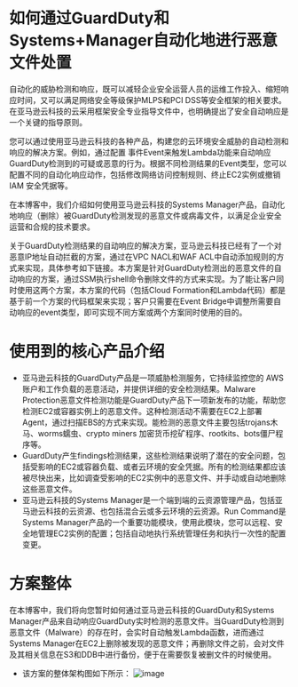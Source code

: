 # 如何通过GuardDuty和Systems+Manager自动化地进行恶意文件处置
自动化的威胁检测和响应，既可以减轻企业安全运营人员的运维工作投入、缩短响应时间，又可以满足网络安全等级保护MLPS和PCI DSS等安全框架的相关要求。在亚马逊云科技的云采用框架安全专业指导文件中，也明确提出了安全自动响应是一个关键的指导原则。

您可以通过使用亚马逊云科技的各种产品，构建您的云环境安全威胁的自动检测和响应的解决方案。例如，通过配置 事件Event来触发Lambda功能来自动响应GuardDuty检测到的可疑或恶意的行为。根据不同检测结果的Event类型，您可以配置不同的自动化响应动作，包括修改网络访问控制规则、终止EC2实例或撤销IAM 安全凭据等。

在本博客中，我们介绍如何使用亚马逊云科技的Systems Manager产品，自动化地响应（删除）被GuardDuty检测发现的恶意文件或病毒文件，以满足企业安全运营和合规的技术要求。

关于GuardDuty检测结果的自动响应的解决方案，亚马逊云科技已经有了一个对恶意IP地址自动拦截的方案，通过在VPC NACL和WAF ACL中自动添加规则的方式来实现，具体参考如下链接。本方案是针对GuardDuty检测出的恶意文件的自动响应的方案，通过SSM执行shell命令删除文件的方式来实现。为了能让客户同时使用这两个方案，本方案的代码（包括Cloud Formation和Lambda代码）都是基于前一个方案的代码框架来实现；客户只需要在Event Bridge中调整所需要自动响应的event类型，即可实现不同方案或两个方案同时使用的目的。

# 使用到的核心产品介绍
* 亚马逊云科技的GuardDuty产品是一项威胁检测服务，它持续监控您的 AWS 账户和工作负载的恶意活动，并提供详细的安全检测结果。Malware Protection恶意文件检测功能是GuardDuty产品下一项新发布的功能，帮助您检测EC2或容器实例上的恶意文件。这种检测活动不需要在EC2上部署Agent，通过扫描EBS的方式来实现。能检测的恶意文件主要包括trojans木马、worms蠕虫、crypto miners 加密货币挖矿程序、rootkits、bots僵尸程序等。
* GuardDuty产生findings检测结果，这些检测结果说明了潜在的安全问题，包括受影响的EC2或容器负载、或者云环境的安全凭据。所有的检测结果都应该被尽快出来，比如调查受影响的EC2实例中的恶意文件、并手动或自动地删除这些恶意文件。
* 亚马逊云科技的Systems Manager是一个端到端的云资源管理产品，包括亚马逊云科技的云资源、也包括混合云或多云环境的云资源。Run Command是Systems Manager产品的一个重要功能模块，使用此模块，您可以远程、安全地管理EC2实例的配置；包括自动地执行系统管理任务和执行一次性的配置变更。

# 方案整体
在本博客中，我们将向您暂时如何通过亚马逊云科技的GuardDuty和Systems Manager产品来自动响应GuardDuty实时检测的恶意文件。当GuardDuty检测到恶意文件（Malware）的存在时，会实时自动触发Lambda函数，进而通过Systems Manager在EC2上删除被发现的恶意文件；再删除文件之前，会对文件及其相关信息在S3和DDB中进行备份，便于在需要恢复被删文件的时候使用。
* 该方案的整体架构图如下所示：
![image]([https://github.com/aws-samples/serverless-httpdns/blob/main/Serverless_DOH.png](https://github.com/HanqingAWS/amazon-guardduty-waf-acl-ssm/assets/39818196/695f57ab-cc27-440a-ab67-2e27bd618772))
